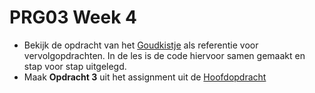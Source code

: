 # PRG03 Week 4
- Bekijk de opdracht van het [Goudkistje](../week3/goudkistje-start/README.md)
als referentie voor vervolgopdrachten. In de les is de code hiervoor samen
gemaakt en stap voor stap uitgelegd.
- Maak **Opdracht 3** uit het assignment uit de [Hoofdopdracht](../assignment/README.md) 
